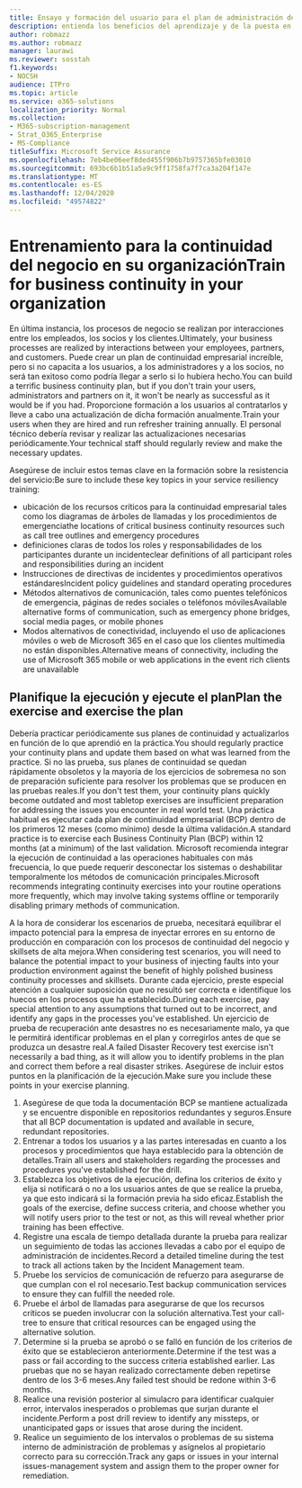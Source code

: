 ```yaml
---
title: Ensayo y formación del usuario para el plan de administración de la continuidad empresarial de Enterprise
description: entienda los beneficios del aprendizaje y de la puesta en práctica de forma regular de su plan de continuidad empresarial.
author: robmazz
ms.author: robmazz
manager: laurawi
ms.reviewer: sosstah
f1.keywords:
- NOCSH
audience: ITPro
ms.topic: article
ms.service: o365-solutions
localization_priority: Normal
ms.collection:
- M365-subscription-management
- Strat_O365_Enterprise
- MS-Compliance
titleSuffix: Microsoft Service Assurance
ms.openlocfilehash: 7eb4be06eef8ded455f906b7b9757365bfe03010
ms.sourcegitcommit: 693bc6b1b51a5a9c9ff1758fa7f7ca3a204f147e
ms.translationtype: MT
ms.contentlocale: es-ES
ms.lasthandoff: 12/04/2020
ms.locfileid: "49574822"
---
```

# <a name="train-for-business-continuity-in-your-organization"></a><span data-ttu-id="4ba66-103">Entrenamiento para la continuidad del negocio en su organización</span><span class="sxs-lookup"><span data-stu-id="4ba66-103">Train for business continuity in your organization</span></span>

<span data-ttu-id="4ba66-104">En última instancia, los procesos de negocio se realizan por interacciones entre los empleados, los socios y los clientes.</span><span class="sxs-lookup"><span data-stu-id="4ba66-104">Ultimately, your business processes are realized by interactions between your employees, partners, and customers.</span></span> <span data-ttu-id="4ba66-105">Puede crear un plan de continuidad empresarial increíble, pero si no capacita a los usuarios, a los administradores y a los socios, no será tan exitoso como podría llegar a serlo si lo hubiera hecho.</span><span class="sxs-lookup"><span data-stu-id="4ba66-105">You can build a terrific business continuity plan, but if you don't train your users, administrators and partners on it, it won't be nearly as successful as it would be if you had.</span></span> <span data-ttu-id="4ba66-106">Proporcione formación a los usuarios al contratarlos y lleve a cabo una actualización de dicha formación anualmente.</span><span class="sxs-lookup"><span data-stu-id="4ba66-106">Train your users when they are hired and run refresher training annually.</span></span> <span data-ttu-id="4ba66-107">El personal técnico debería revisar y realizar las actualizaciones necesarias periódicamente.</span><span class="sxs-lookup"><span data-stu-id="4ba66-107">Your technical staff should regularly review and make the necessary updates.</span></span>

<span data-ttu-id="4ba66-108">Asegúrese de incluir estos temas clave en la formación sobre la resistencia del servicio:</span><span class="sxs-lookup"><span data-stu-id="4ba66-108">Be sure to include these key topics in your service resiliency training:</span></span>

- <span data-ttu-id="4ba66-109">ubicación de los recursos críticos para la continuidad empresarial tales como los diagramas de árboles de llamadas y los procedimientos de emergencia</span><span class="sxs-lookup"><span data-stu-id="4ba66-109">the locations of critical business continuity resources such as call tree outlines and emergency procedures</span></span>
- <span data-ttu-id="4ba66-110">definiciones claras de todos los roles y responsabilidades de los participantes durante un incidente</span><span class="sxs-lookup"><span data-stu-id="4ba66-110">clear definitions of all participant roles and responsibilities during an incident</span></span>
- <span data-ttu-id="4ba66-111">Instrucciones de directivas de incidentes y procedimientos operativos estándares</span><span class="sxs-lookup"><span data-stu-id="4ba66-111">Incident policy guidelines and standard operating procedures</span></span>
- <span data-ttu-id="4ba66-112">Métodos alternativos de comunicación, tales como puentes telefónicos de emergencia, páginas de redes sociales o teléfonos móviles</span><span class="sxs-lookup"><span data-stu-id="4ba66-112">Available alternative forms of communication, such as emergency phone bridges, social media pages, or mobile phones</span></span>
- <span data-ttu-id="4ba66-113">Modos alternativos de conectividad, incluyendo el uso de aplicaciones móviles o web de Microsoft 365 en el caso que los clientes multimedia no están disponibles.</span><span class="sxs-lookup"><span data-stu-id="4ba66-113">Alternative means of connectivity, including the use of Microsoft 365 mobile or web applications in the event rich clients are unavailable</span></span>

## <a name="plan-the-exercise-and-exercise-the-plan"></a><span data-ttu-id="4ba66-114">Planifique la ejecución y ejecute el plan</span><span class="sxs-lookup"><span data-stu-id="4ba66-114">Plan the exercise and exercise the plan</span></span>

<span data-ttu-id="4ba66-115">Debería practicar periódicamente sus planes de continuidad y actualizarlos en función de lo que aprendió en la práctica.</span><span class="sxs-lookup"><span data-stu-id="4ba66-115">You should regularly practice your continuity plans and update them based on what was learned from the practice.</span></span> <span data-ttu-id="4ba66-116">Si no las prueba, sus planes de continuidad se quedan rápidamente obsoletos y la mayoría de los ejercicios de sobremesa no son de preparación suficiente para resolver los problemas que se producen en las pruebas reales.</span><span class="sxs-lookup"><span data-stu-id="4ba66-116">If you don't test them, your continuity plans quickly become outdated and most tabletop exercises are insufficient preparation for addressing the issues you encounter in real world test.</span></span> <span data-ttu-id="4ba66-117">Una práctica habitual es ejecutar cada plan de continuidad empresarial (BCP) dentro de los primeros 12 meses (como mínimo) desde la última validación.</span><span class="sxs-lookup"><span data-stu-id="4ba66-117">A standard practice is to exercise each Business Continuity Plan (BCP) within 12 months (at a minimum) of the last validation.</span></span> <span data-ttu-id="4ba66-118">Microsoft recomienda integrar la ejecución de continuidad a las operaciones habituales con más frecuencia, lo que puede requerir desconectar los sistemas o deshabilitar temporalmente los métodos de comunicación principales.</span><span class="sxs-lookup"><span data-stu-id="4ba66-118">Microsoft recommends integrating continuity exercises into your routine operations more frequently, which may involve taking systems offline or temporarily disabling primary methods of communication.</span></span>  

<span data-ttu-id="4ba66-119">A la hora de considerar los escenarios de prueba, necesitará equilibrar el impacto potencial para la empresa de inyectar errores en su entorno de producción en comparación con los procesos de continuidad del negocio y skillsets de alta mejora.</span><span class="sxs-lookup"><span data-stu-id="4ba66-119">When considering test scenarios, you will need to balance the potential impact to your business of injecting faults into your production environment against the benefit of highly polished business continuity processes and skillsets.</span></span>
<span data-ttu-id="4ba66-120">Durante cada ejercicio, preste especial atención a cualquier suposición que no resultó ser correcta e identifique los huecos en los procesos que ha establecido.</span><span class="sxs-lookup"><span data-stu-id="4ba66-120">During each exercise, pay special attention to any assumptions that turned out to be incorrect, and identify any gaps in the processes you've established.</span></span> <span data-ttu-id="4ba66-121">Un ejercicio de prueba de recuperación ante desastres no es necesariamente malo, ya que le permitirá identificar problemas en el plan y corregirlos antes de que se produzca un desastre real.</span><span class="sxs-lookup"><span data-stu-id="4ba66-121">A failed Disaster Recovery test exercise isn't necessarily a bad thing, as it will allow you to identify problems in the plan and correct them before a real disaster strikes.</span></span> <span data-ttu-id="4ba66-122">Asegúrese de incluir estos puntos en la planificación de la ejecución.</span><span class="sxs-lookup"><span data-stu-id="4ba66-122">Make sure you include these points in your exercise planning.</span></span>

1. <span data-ttu-id="4ba66-123">Asegúrese de que toda la documentación BCP se mantiene actualizada y se encuentre disponible en repositorios redundantes y seguros.</span><span class="sxs-lookup"><span data-stu-id="4ba66-123">Ensure that all BCP documentation is updated and available in secure, redundant repositories.</span></span>
2. <span data-ttu-id="4ba66-124">Entrenar a todos los usuarios y a las partes interesadas en cuanto a los procesos y procedimientos que haya establecido para la obtención de detalles.</span><span class="sxs-lookup"><span data-stu-id="4ba66-124">Train all users and stakeholders regarding the processes and procedures you've established for the drill.</span></span>
3. <span data-ttu-id="4ba66-125">Establezca los objetivos de la ejecución, defina los criterios de éxito y elija si notificará o no a los usuarios antes de que se realice la prueba, ya que esto indicará si la formación previa ha sido eficaz.</span><span class="sxs-lookup"><span data-stu-id="4ba66-125">Establish the goals of the exercise, define success criteria, and choose whether you will notify users prior to the test or not, as this will reveal whether prior training has been effective.</span></span>
4. <span data-ttu-id="4ba66-126">Registre una escala de tiempo detallada durante la prueba para realizar un seguimiento de todas las acciones llevadas a cabo por el equipo de administración de incidentes.</span><span class="sxs-lookup"><span data-stu-id="4ba66-126">Record a detailed timeline during the test to track all actions taken by the Incident Management team.</span></span>
5. <span data-ttu-id="4ba66-127">Pruebe los servicios de comunicación de refuerzo para asegurarse de que cumplan con el rol necesario.</span><span class="sxs-lookup"><span data-stu-id="4ba66-127">Test backup communication services to ensure they can fulfill the needed role.</span></span>
6. <span data-ttu-id="4ba66-128">Pruebe el árbol de llamadas para asegurarse de que los recursos críticos se pueden involucrar con la solución alternativa.</span><span class="sxs-lookup"><span data-stu-id="4ba66-128">Test your call-tree to ensure that critical resources can be engaged using the alternative solution.</span></span>
7. <span data-ttu-id="4ba66-129">Determine si la prueba se aprobó o se falló en función de los criterios de éxito que se establecieron anteriormente.</span><span class="sxs-lookup"><span data-stu-id="4ba66-129">Determine if the test was a pass or fail according to the success criteria established earlier.</span></span> <span data-ttu-id="4ba66-130">Las pruebas que no se hayan realizado correctamente deben repetirse dentro de los 3-6 meses.</span><span class="sxs-lookup"><span data-stu-id="4ba66-130">Any failed test should be redone within 3-6 months.</span></span>
8. <span data-ttu-id="4ba66-131">Realice una revisión posterior al simulacro para identificar cualquier error, intervalos inesperados o problemas que surjan durante el incidente.</span><span class="sxs-lookup"><span data-stu-id="4ba66-131">Perform a post drill review to identify any missteps, or unanticipated gaps or issues that arose during the incident.</span></span>
9. <span data-ttu-id="4ba66-132">Realice un seguimiento de los intervalos o problemas de su sistema interno de administración de problemas y asígnelos al propietario correcto para su corrección.</span><span class="sxs-lookup"><span data-stu-id="4ba66-132">Track any gaps or issues in your internal issues-management system and assign them to the proper owner for remediation.</span></span>

